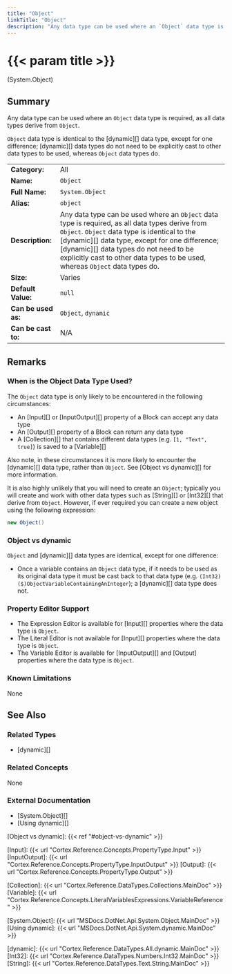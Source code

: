 ```yaml
---
title: "Object"
linkTitle: "Object"
description: "Any data type can be used where an `Object` data type is required, as all data types derive from `Object`."
---
```


# {{< param title >}}

<p class="namespace">(System.Object)</p>

## Summary

Any data type can be used where an `Object` data type is required, as all data types derive from `Object`.

`Object` data type is identical to the [dynamic][] data type, except for one difference; [dynamic][] data types do not need to be explicitly cast to other data types to be used, whereas `Object` data types do.

| | |
|-|-|
| **Category:**          | All                                                           |
| **Name:**              | `Object`                                                      |
| **Full Name:**         | `System.Object`                                               |
| **Alias:**             | `object`                                                      |
| **Description:**       | Any data type can be used where an `Object` data type is required, as all data types derive from `Object`. `Object` data type is identical to the [dynamic][] data type, except for one difference; [dynamic][] data types do not need to be explicitly cast to other data types to be used, whereas `Object` data types do.                                                                  |
| **Size:**              | Varies                                                        |
| **Default Value:**     | `null`                                                        |
| **Can be used as:**    | `Object`, `dynamic`                                           |
| **Can be cast to:**    | N/A                                                           |

## Remarks

### When is the Object Data Type Used?

The `Object` data type is only likely to be encountered in the following circumstances:

* An [Input][] or [InputOutput][] property of a Block can accept any data type
* An [Output][] property of a Block can return any data type
* A [Collection][] that contains different data types (e.g. `[1, "Text", true]`) is saved to a [Variable][]

Also note, in these circumstances it is more likely to encounter the [dynamic][] data type, rather than `Object`. See [Object vs dynamic][] for more information.

It is also highly unlikely that you will need to create an `Object`; typically you will create and work with other data types such as [String][] or [Int32][] that derive from `Object`. However, if ever required you can create a new object using the following expression:

```csharp
new Object()
```

### Object vs dynamic

`Object` and [dynamic][] data types are identical, except for one difference:

* Once a variable contains an `Object` data type, if it needs to be used as its original data type it must be cast back to that data type (e.g. `(Int32)($)ObjectVariableContainingAnInteger`); a [dynamic][] data type does not.

### Property Editor Support

* The Expression Editor is available for [Input][] properties where the data type is `Object`.
* The Literal Editor is not available for [Input][] properties where the data type is `Object`.
* The Variable Editor is available for [InputOutput][] and [Output] properties where the data type is `Object`.

### Known Limitations

None

## See Also

### Related Types

* [dynamic][]

### Related Concepts

None

### External Documentation

* [System.Object][]
* [Using dynamic][]

[Object vs dynamic]: {{< ref "#object-vs-dynamic" >}}

[Input]: {{< url "Cortex.Reference.Concepts.PropertyType.Input" >}}
[InputOutput]: {{< url "Cortex.Reference.Concepts.PropertyType.InputOutput" >}}
[Output]: {{< url "Cortex.Reference.Concepts.PropertyType.Output" >}}

[Collection]: {{< url "Cortex.Reference.DataTypes.Collections.MainDoc" >}}
[Variable]: {{< url "Cortex.Reference.Concepts.LiteralVariablesExpressions.VariableReference" >}}

[System.Object]: {{< url "MSDocs.DotNet.Api.System.Object.MainDoc" >}}
[Using dynamic]: {{< url "MSDocs.DotNet.Api.System.dynamic.MainDoc" >}}

[dynamic]: {{< url "Cortex.Reference.DataTypes.All.dynamic.MainDoc" >}}
[Int32]: {{< url "Cortex.Reference.DataTypes.Numbers.Int32.MainDoc" >}}
[String]: {{< url "Cortex.Reference.DataTypes.Text.String.MainDoc" >}}
